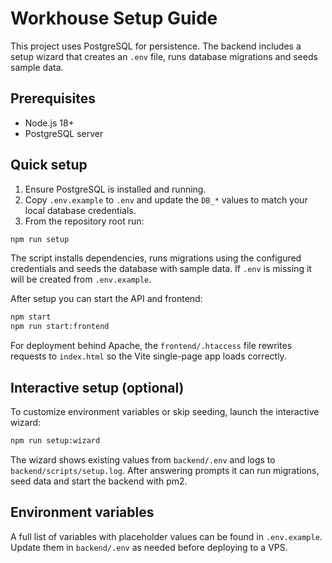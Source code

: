 # Workhouse Setup Guide

This project uses PostgreSQL for persistence. The backend includes a setup
wizard that creates an `.env` file, runs database migrations and seeds sample
data.

## Prerequisites

- Node.js 18+
- PostgreSQL server

## Quick setup

1. Ensure PostgreSQL is installed and running.
2. Copy `.env.example` to `.env` and update the `DB_*` values to match your local database credentials.
3. From the repository root run:

```bash
npm run setup
```

The script installs dependencies, runs migrations using the configured credentials and seeds the database with sample data. If `.env` is missing it will be created from `.env.example`.

After setup you can start the API and frontend:

```bash
npm start
npm run start:frontend
```

For deployment behind Apache, the `frontend/.htaccess` file rewrites requests to
`index.html` so the Vite single-page app loads correctly.

## Interactive setup (optional)

To customize environment variables or skip seeding, launch the interactive wizard:

```bash
npm run setup:wizard
```

The wizard shows existing values from `backend/.env` and logs to `backend/scripts/setup.log`. After answering prompts it can
run migrations, seed data and start the backend with pm2.

## Environment variables

A full list of variables with placeholder values can be found in
`.env.example`. Update them in `backend/.env` as needed before deploying to a
VPS.
